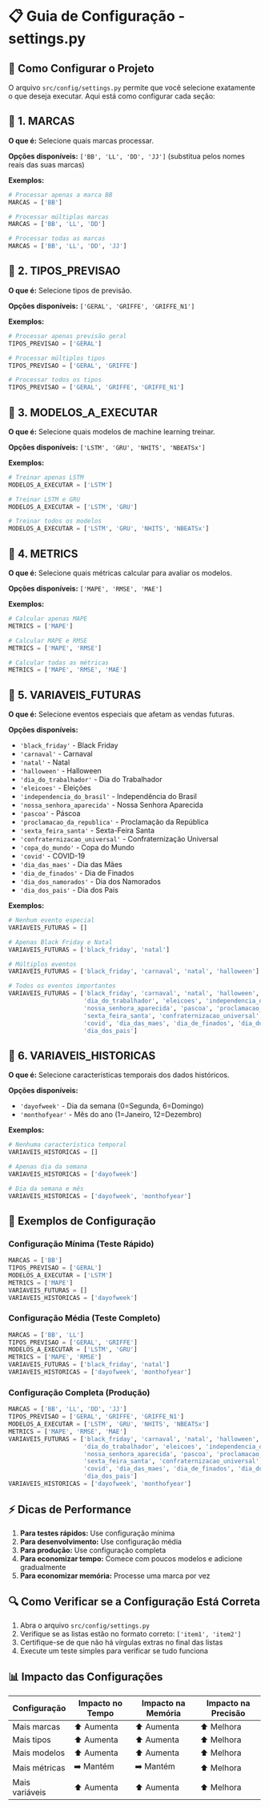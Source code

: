 # 📋 Guia de Configuração - settings.py

## 🎯 Como Configurar o Projeto

O arquivo `src/config/settings.py` permite que você selecione exatamente o que deseja executar. Aqui está como configurar cada seção:

## 🔧 1. MARCAS

**O que é:** Selecione quais marcas processar.

**Opções disponíveis:** `['BB', 'LL', 'DD', 'JJ']` (substitua pelos nomes reais das suas marcas)

**Exemplos:**
```python
# Processar apenas a marca BB
MARCAS = ['BB']

# Processar múltiplas marcas
MARCAS = ['BB', 'LL', 'DD']

# Processar todas as marcas
MARCAS = ['BB', 'LL', 'DD', 'JJ']
```

## 🔧 2. TIPOS_PREVISAO

**O que é:** Selecione tipos de previsão.

**Opções disponíveis:** `['GERAL', 'GRIFFE', 'GRIFFE_N1']`

**Exemplos:**
```python
# Processar apenas previsão geral
TIPOS_PREVISAO = ['GERAL']

# Processar múltiplos tipos
TIPOS_PREVISAO = ['GERAL', 'GRIFFE']

# Processar todos os tipos
TIPOS_PREVISAO = ['GERAL', 'GRIFFE', 'GRIFFE_N1']
```

## 🔧 3. MODELOS_A_EXECUTAR

**O que é:** Selecione quais modelos de machine learning treinar.

**Opções disponíveis:** `['LSTM', 'GRU', 'NHITS', 'NBEATSx']`

**Exemplos:**
```python
# Treinar apenas LSTM
MODELOS_A_EXECUTAR = ['LSTM']

# Treinar LSTM e GRU
MODELOS_A_EXECUTAR = ['LSTM', 'GRU']

# Treinar todos os modelos
MODELOS_A_EXECUTAR = ['LSTM', 'GRU', 'NHITS', 'NBEATSx']
```

## 🔧 4. METRICS

**O que é:** Selecione quais métricas calcular para avaliar os modelos.

**Opções disponíveis:** `['MAPE', 'RMSE', 'MAE']`

**Exemplos:**
```python
# Calcular apenas MAPE
METRICS = ['MAPE']

# Calcular MAPE e RMSE
METRICS = ['MAPE', 'RMSE']

# Calcular todas as métricas
METRICS = ['MAPE', 'RMSE', 'MAE']
```

## 🔧 5. VARIAVEIS_FUTURAS

**O que é:** Selecione eventos especiais que afetam as vendas futuras.

**Opções disponíveis:**
- `'black_friday'` - Black Friday
- `'carnaval'` - Carnaval
- `'natal'` - Natal
- `'halloween'` - Halloween
- `'dia_do_trabalhador'` - Dia do Trabalhador
- `'eleicoes'` - Eleições
- `'independencia_do_brasil'` - Independência do Brasil
- `'nossa_senhora_aparecida'` - Nossa Senhora Aparecida
- `'pascoa'` - Páscoa
- `'proclamacao_da_republica'` - Proclamação da República
- `'sexta_feira_santa'` - Sexta-Feira Santa
- `'confraternizacao_universal'` - Confraternização Universal
- `'copa_do_mundo'` - Copa do Mundo
- `'covid'` - COVID-19
- `'dia_das_maes'` - Dia das Mães
- `'dia_de_finados'` - Dia de Finados
- `'dia_dos_namorados'` - Dia dos Namorados
- `'dia_dos_pais'` - Dia dos Pais

**Exemplos:**
```python
# Nenhum evento especial
VARIAVEIS_FUTURAS = []

# Apenas Black Friday e Natal
VARIAVEIS_FUTURAS = ['black_friday', 'natal']

# Múltiplos eventos
VARIAVEIS_FUTURAS = ['black_friday', 'carnaval', 'natal', 'halloween']

# Todos os eventos importantes
VARIAVEIS_FUTURAS = ['black_friday', 'carnaval', 'natal', 'halloween', 
                     'dia_do_trabalhador', 'eleicoes', 'independencia_do_brasil',
                     'nossa_senhora_aparecida', 'pascoa', 'proclamacao_da_republica',
                     'sexta_feira_santa', 'confraternizacao_universal', 'copa_do_mundo',
                     'covid', 'dia_das_maes', 'dia_de_finados', 'dia_dos_namorados',
                     'dia_dos_pais']
```

## 🔧 6. VARIAVEIS_HISTORICAS

**O que é:** Selecione características temporais dos dados históricos.

**Opções disponíveis:**
- `'dayofweek'` - Dia da semana (0=Segunda, 6=Domingo)
- `'monthofyear'` - Mês do ano (1=Janeiro, 12=Dezembro)

**Exemplos:**
```python
# Nenhuma característica temporal
VARIAVEIS_HISTORICAS = []

# Apenas dia da semana
VARIAVEIS_HISTORICAS = ['dayofweek']

# Dia da semana e mês
VARIAVEIS_HISTORICAS = ['dayofweek', 'monthofyear']
```

## 🚀 Exemplos de Configuração

### Configuração Mínima (Teste Rápido)
```python
MARCAS = ['BB']
TIPOS_PREVISAO = ['GERAL']
MODELOS_A_EXECUTAR = ['LSTM']
METRICS = ['MAPE']
VARIAVEIS_FUTURAS = []
VARIAVEIS_HISTORICAS = ['dayofweek']
```

### Configuração Média (Teste Completo)
```python
MARCAS = ['BB', 'LL']
TIPOS_PREVISAO = ['GERAL', 'GRIFFE']
MODELOS_A_EXECUTAR = ['LSTM', 'GRU']
METRICS = ['MAPE', 'RMSE']
VARIAVEIS_FUTURAS = ['black_friday', 'natal']
VARIAVEIS_HISTORICAS = ['dayofweek', 'monthofyear']
```

### Configuração Completa (Produção)
```python
MARCAS = ['BB', 'LL', 'DD', 'JJ']
TIPOS_PREVISAO = ['GERAL', 'GRIFFE', 'GRIFFE_N1']
MODELOS_A_EXECUTAR = ['LSTM', 'GRU', 'NHITS', 'NBEATSx']
METRICS = ['MAPE', 'RMSE', 'MAE']
VARIAVEIS_FUTURAS = ['black_friday', 'carnaval', 'natal', 'halloween', 
                     'dia_do_trabalhador', 'eleicoes', 'independencia_do_brasil',
                     'nossa_senhora_aparecida', 'pascoa', 'proclamacao_da_republica',
                     'sexta_feira_santa', 'confraternizacao_universal', 'copa_do_mundo',
                     'covid', 'dia_das_maes', 'dia_de_finados', 'dia_dos_namorados',
                     'dia_dos_pais']
VARIAVEIS_HISTORICAS = ['dayofweek', 'monthofyear']
```

## ⚡ Dicas de Performance

1. **Para testes rápidos:** Use configuração mínima
2. **Para desenvolvimento:** Use configuração média
3. **Para produção:** Use configuração completa
4. **Para economizar tempo:** Comece com poucos modelos e adicione gradualmente
5. **Para economizar memória:** Processe uma marca por vez

## 🔍 Como Verificar se a Configuração Está Correta

1. Abra o arquivo `src/config/settings.py`
2. Verifique se as listas estão no formato correto: `['item1', 'item2']`
3. Certifique-se de que não há vírgulas extras no final das listas
4. Execute um teste simples para verificar se tudo funciona

## 📊 Impacto das Configurações

| Configuração | Impacto no Tempo | Impacto na Memória | Impacto na Precisão |
|--------------|------------------|-------------------|---------------------|
| Mais marcas | ⬆️ Aumenta | ⬆️ Aumenta | ⬆️ Melhora |
| Mais tipos | ⬆️ Aumenta | ⬆️ Aumenta | ⬆️ Melhora |
| Mais modelos | ⬆️ Aumenta | ⬆️ Aumenta | ⬆️ Melhora |
| Mais métricas | ➡️ Mantém | ➡️ Mantém | ⬆️ Melhora |
| Mais variáveis | ⬆️ Aumenta | ⬆️ Aumenta | ⬆️ Melhora | 